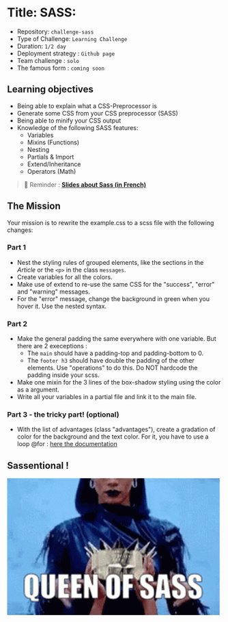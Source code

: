 # Title: SASS:

- Repository: `challenge-sass`
- Type of Challenge: `Learning Challenge`
- Duration: `1/2 day`
- Deployment strategy : `Github page`
- Team challenge : `solo`
- The famous form : `coming soon`

## Learning objectives

- Being able to explain what a CSS-Preprocessor is
- Generate some CSS from your CSS preprocessor (SASS)
- Being able to minify your CSS output
- Knowledge of the following SASS features:
  - Variables
  - Mixins (Functions)
  - Nesting
  - Partials & Import
  - Extend/Inheritance
  - Operators (Math)

> 📜 Reminder : [**Slides about Sass (in French)**](https://docs.google.com/presentation/d/1wJn5m84TJmlZ5IRWUsY8HS2vuWSB7VkwS0jjnuWpMWM/edit?usp=sharing)

## The Mission

Your mission is to rewrite the example.css to a scss file with the following changes:

### Part 1

- Nest the styling rules of grouped elements, like the sections in the _Article_ or the `<p>` in the class `messages`.
- Create variables for all the colors.
- Make use of extend to re-use the same CSS for the "success", "error" and "warning" messages.
- For the "error" message, change the background in green when you hover it. Use the nested syntax.

### Part 2

- Make the general padding the same everywhere with one variable. But there are 2 execeptions :
  - The `main` should have a padding-top and padding-bottom to 0.
  - The `footer h3` should have double the padding of the other elements. Use "operations" to do this. Do NOT hardcode the padding inside your scss.
- Make one mixin for the 3 lines of the box-shadow styling using the color as a argument.
- Write all your variables in a partial file and link it to the main file.

### Part 3 - the tricky part! (optional)

- With the list of advantages (class "advantages"), create a gradation of color for the background and the text color. For it, you have to use a loop @for : [here the documentation](https://sass-lang.com/documentation/at-rules/control/for)

## Sassentional !

![sass](sass.gif)
